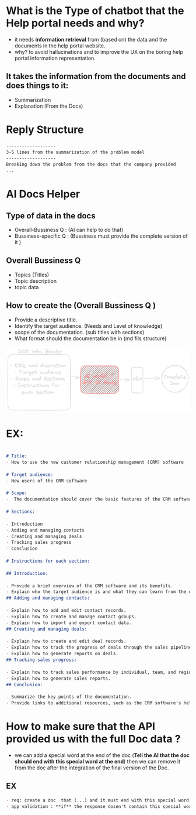 # What is the Type of chatbot that the Help portal needs and why?
- it needs **information retrieval** from (based on) the data and the documents in the help portal website.
- why? to avoid hallucinations and to improve the UX on the boring help portal information representation.
## It takes the information from the documents and does things to it:
- Summarization  
- Explanation (From the Docs)


# Reply Structure

```txt
-------------------
3-5 lines from the summarization of the problem model
-------------------
Breaking down the problem from the docs that the company provided 
...

```

# AI Docs Helper
## Type of data in the docs
- Overall-Bussiness Q : (AI can help to do that) 
- Bussiness-specific Q : (Bussiness must provide the complete version of it )

## Overall Bussiness Q
- Topics (Titles)
- Topic description 
- topic data


## How to create the (Overall Bussiness Q )
- Provide a descriptive title.
- Identify the target audience. (Needs and Level of knowledge)
- scope of the documentation. (sub titles with sections)
- What format should the documentation be in (md fils structure)

![Alt text](image.png)
# EX:

```md

# Title:
- How to use the new customer relationship management (CRM) software

# Target audience: 
- New users of the CRM software

# Scope:
-  The documentation should cover the basic features of the CRM software, such as how to add and manage contacts, create and manage deals, and track sales progress.

# Sections:

- Introduction
- Adding and managing contacts
- Creating and managing deals
- Tracking sales progress
- Conclusion

# Instructions for each section:

## Introduction:

- Provide a brief overview of the CRM software and its benefits.
- Explain who the target audience is and what they can learn from the documentation.
## Adding and managing contacts:

- Explain how to add and edit contact records.
- Explain how to create and manage contact groups.
- Explain how to import and export contact data.
## Creating and managing deals:

- Explain how to create and edit deal records.
- Explain how to track the progress of deals through the sales pipeline.
- Explain how to generate reports on deals.
## Tracking sales progress:

- Explain how to track sales performance by individual, team, and region.
- Explain how to generate sales reports.
## Conclusion:

- Summarize the key points of the documentation.
- Provide links to additional resources, such as the CRM software's help center and support forum.


```

# How to make sure that the API provided us with the full Doc data ?
-  we can add a special word at the end of the doc (**Tell the AI that the doc should end with this special word at the end**) then we can remove it from the doc after the integration of the final version of the Doc.

## EX
```md
- req: create a doc  that (...) and it must end with this special word at the end of the doc (:$%end0fTHeD0c%$:) 
- app validation : **if** the response dosen't contain this special word (...) response with (Continue) **else** respond with DONE_DOC_IS_FINISH

```


